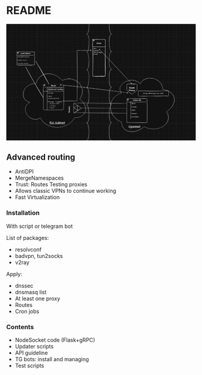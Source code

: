 # README #

![scheme](scheme.png)

## Advanced routing

* AntiDPI
* MergeNamespaces
* Trust:
  Routes
  Testing proxies
* Allows classic VPNs to continue working
* Fast Virtualization

### Installation ###

With script or telegram bot

List of packages:

- resolvconf
- badvpn, tun2socks
- v2ray

Apply:

- dnssec
- dnsmasq list
- At least one proxy
- Routes
- Cron jobs

### Contents ###

* NodeSocket code (Flask+gRPC)
* Updater scripts
* API guideline
* TG bots: install and managing
* Test scripts
